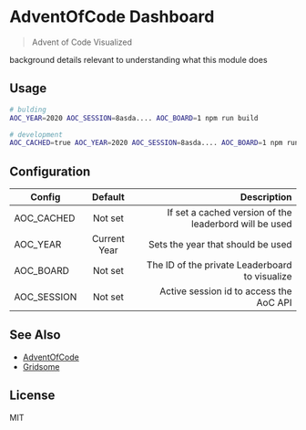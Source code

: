 # AdventOfCode Dashboard

> Advent of Code Visualized

background details relevant to understanding what this module does

## Usage

```bash
# bulding
AOC_YEAR=2020 AOC_SESSION=8asda.... AOC_BOARD=1 npm run build

# development
AOC_CACHED=true AOC_YEAR=2020 AOC_SESSION=8asda.... AOC_BOARD=1 npm run build
```

## Configuration
| Config | Default | Description
| --- | :---: | --: |
| AOC_CACHED | Not set |If set a cached version of the leaderbord will be used |
| AOC_YEAR | Current Year | Sets the year that should be used
| AOC_BOARD | Not set | The ID of the private Leaderboard to visualize
| AOC_SESSION | Not set | Active session id to access the AoC API


## See Also

- [AdventOfCode](https://adventofcode.com)
- [Gridsome](https://gridsome.org)

## License

MIT

